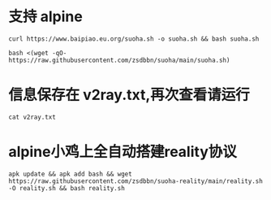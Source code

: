 # 支持 alpine
```
curl https://www.baipiao.eu.org/suoha.sh -o suoha.sh && bash suoha.sh
```

```
bash <(wget -qO- https://raw.githubusercontent.com/zsdbbn/suoha/main/suoha.sh)
```

# 信息保存在 v2ray.txt,再次查看请运行
```
cat v2ray.txt 
```

# alpine小鸡上全自动搭建reality协议
```
apk update && apk add bash && wget https://raw.githubusercontent.com/zsdbbn/suoha-reality/main/reality.sh -O reality.sh && bash reality.sh
```
